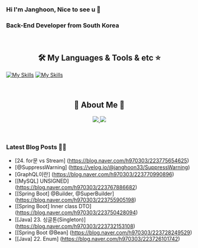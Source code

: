 
### Hi I'm Janghoon, Nice to see u 👋

### Back-End Developer from South Korea
<br>
<h2 align="center"> 🛠️ My Languages & Tools & etc ⭐</h2>

<p align="center">
  
  [![My Skills](https://skillicons.dev/icons?i=spring,java,vue,react,js,py&theme=light)](https://skillicons.dev)
  [![My Skills](https://skillicons.dev/icons?i=aws,github,git,mysql,idea,notion,gradle,postman&theme=light)](https://skillicons.dev)
</p>
<br>
<h2 align="center"> 🐶 About Me 🐻 </h2>

<p align="center">
  <a href="https://blog.naver.com/h970303">
    <img src="https://img.shields.io/badge/ My blog-03C75A?style=flat-square&logo=Naver&logoColor=white&link=https://blog.naver.com/h970303"/>
  </a>  
  <a href="https://www.notion.so/b2c5191c870646589bed49963bf68f5e">
    <img src="https://img.shields.io/badge/Notion-000000?style=flat-square&logo=Notion&logoColor=white&link=https://www.notion.so/Janghoon-s-page-ee84d4dd9b6343a6a4c585d03a914d56"/>
  </a>
</p>



<br>

### Latest Blog Posts 🧑‍💻
- [24. for문 vs Stream] (https://blog.naver.com/h970303/223775654625)
- [@SuppressWarning] (https://velog.io/@janghoon33/SuppressWarning)
- [GraphQL이란] (https://blog.naver.com/h970303/223770990896)
- [[MySQL] UNSIGNED] (https://blog.naver.com/h970303/223767886682)
- [[Spring Boot] @Builder, @SuperBuilder] (https://blog.naver.com/h970303/223755905198)
- [[Spring Boot] Inner class DTO] (https://blog.naver.com/h970303/223750428094)
- [[Java] 23. 싱글톤(Singleton)] (https://blog.naver.com/h970303/223732153108)
- [[Spring Boot @Bean] (https://blog.naver.com/h970303/223728249529)
- [[Java] 22. Enum] (https://blog.naver.com/h970303/223726101742)
